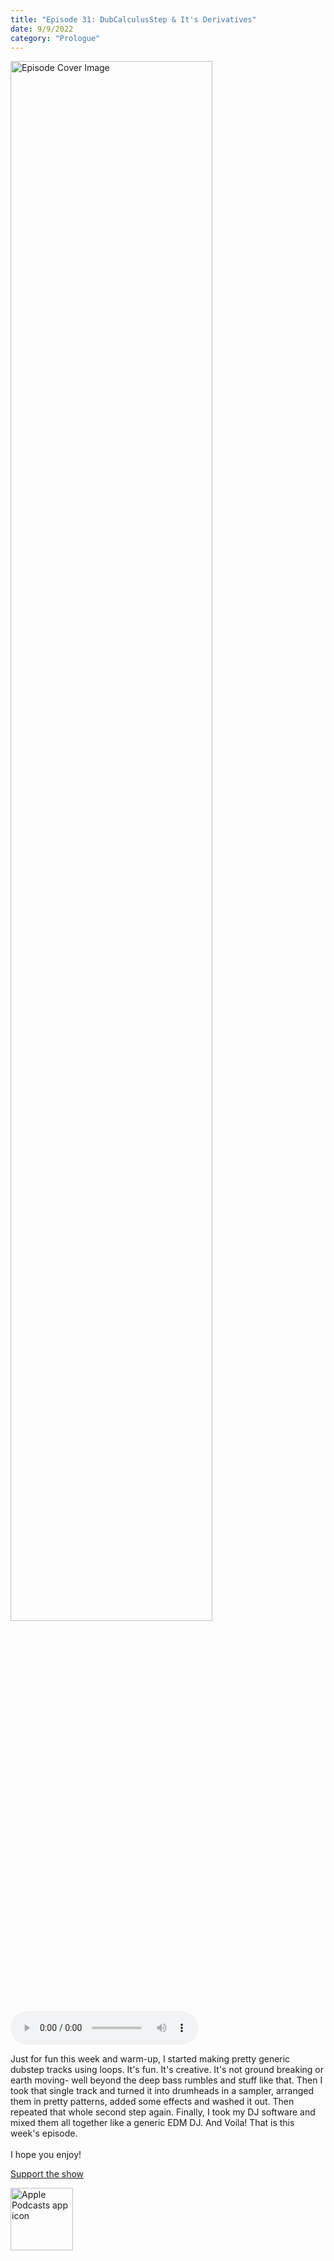 ```yaml
---
title: "Episode 31: DubCalculusStep & It's Derivatives"
date: 9/9/2022
category: "Prologue"
---
```

<img src="https://artwork.captivate.fm/f1ad613f-0fd2-4d23-a696-4e274b5265d2/60854458c4d1acdf4e1c2f79c4137142d85d78e379bdafbd69bd34c85f5819ad.jpg" alt="Episode Cover Image" width=80%/>
<audio controls>
  <source src="https://podcasts.captivate.fm/media/19deb5a2-dd05-40dc-a379-3becf4254d7d/11291770-episode-31-dubcalculusstep-it-s-derivatives.mp3" type="audio/mpeg">
  Your browser does not support the audio element.
</audio>

<p>Just for fun this week and warm-up, I started making pretty generic dubstep tracks using loops. It&apos;s fun. It&apos;s creative. It&apos;s not ground breaking or earth moving- well beyond the deep bass rumbles and stuff like that. Then I took that single track and turned it into drumheads in a sampler, arranged them in pretty patterns, added some effects and washed it out. Then repeated that whole second step again. Finally, I took my DJ software and mixed them all together like a generic EDM DJ. And Voila! That is this week&apos;s episode.<br/><br/>I hope you enjoy!</p><a rel="payment" href="https://www.paypal.com/donate/?hosted_button_id=WX3GRUK5BHJLS">Support the show</a>

<a href="https://podcasts.apple.com/us/podcast/living-room-music/id1608791560?tscg=30200&itsct=podcast_box_appicon&ls=1&mttnsubad=1608791560" style="display: inline-block;"><img src="https://toolbox.marketingtools.apple.com/api/v2/badges/app-icon-podcasts/standard/en-us" alt="Apple Podcasts app icon" style="width: 100px; height: 100px; vertical-align: middle; object-fit: contain;" /></a>
    